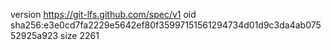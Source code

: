version https://git-lfs.github.com/spec/v1
oid sha256:e3e0cd7fa2229e5642ef80f35997151561294734d01d9c3da4ab07552925a923
size 2261
